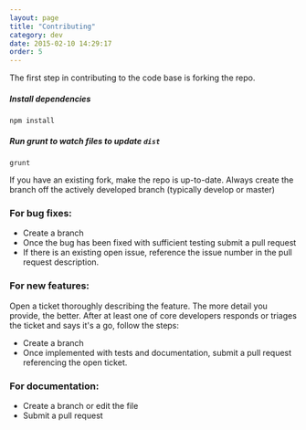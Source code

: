 ```yaml
---
layout: page
title: "Contributing"
category: dev
date: 2015-02-10 14:29:17
order: 5
---
```


The first step in contributing to the code base is forking the repo.

##### Install dependencies

`npm install`

##### Run grunt to watch files to update `dist`

`grunt`


If you have an existing fork, make the repo is up-to-date. Always create the branch off the actively developed branch (typically develop or master)

### For bug fixes:

- Create a branch
- Once the bug has been fixed with sufficient testing submit a pull request
- If there is an existing open issue, reference the issue number in the pull request description.

### For new features:

Open a ticket thoroughly describing the feature. The more detail you provide, the better. After at least one of core developers responds or triages the ticket and says it's a go, follow the steps:

- Create a branch
- Once implemented with tests and documentation, submit a pull request referencing the open ticket.

### For documentation:

- Create a branch or edit the file
- Submit a pull request